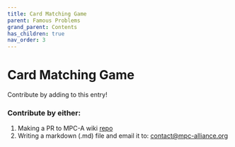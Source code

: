 ```yaml
---
title: Card Matching Game
parent: Famous Problems
grand_parent: Contents
has_children: true
nav_order: 3
---
```


# Card Matching Game



Contribute by adding to this entry! 

### Contribute by either:

1. Making a PR to MPC-A wiki [repo](https://github.com/mpc-alliance/mpc-alliance.github.io)
2. Writing a markdown (.md) file and email it to: [contact@mpc-alliance.org](contact@mpc-alliance.org)